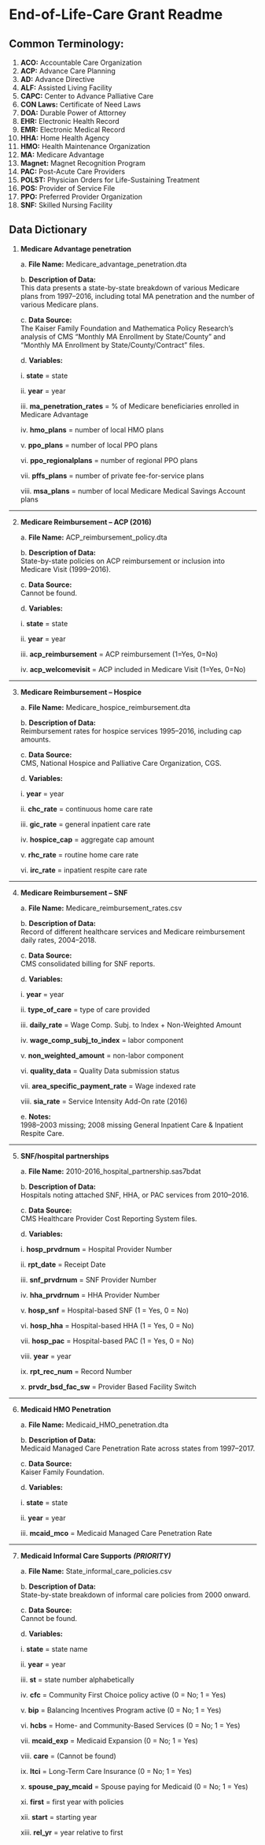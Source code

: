 # End-of-Life-Care Grant Readme

## Common Terminology:
  1. **ACO:** Accountable Care Organization
  2. **ACP:** Advance Care Planning
  3. **AD:** Advance Directive
  4. **ALF:** Assisted Living Facility
  5. **CAPC:** Center to Advance Palliative Care
  6. **CON Laws:** Certificate of Need Laws
  7. **DOA:** Durable Power of Attorney
  8. **EHR:** Electronic Health Record
  9. **EMR:** Electronic Medical Record
  10. **HHA:** Home Health Agency
  11. **HMO:** Health Maintenance Organization
  12. **MA:** Medicare Advantage
  13. **Magnet:** Magnet Recognition Program
  14. **PAC:** Post-Acute Care Providers
  15. **POLST:** Physician Orders for Life-Sustaining Treatment
  16. **POS:** Provider of Service File
  17. **PPO:** Preferred Provider Organization
  18. **SNF:** Skilled Nursing Facility

## Data Dictionary

1. **Medicare Advantage penetration**

   a. **File Name:** Medicare_advantage_penetration.dta

   b. **Description of Data:**  
      This data presents a state-by-state breakdown of various Medicare plans from 1997–2016, including total MA penetration and the number of various Medicare plans.

   c. **Data Source:**  
      The Kaiser Family Foundation and Mathematica Policy Research’s analysis of CMS “Monthly MA Enrollment by State/County” and “Monthly MA Enrollment by State/County/Contract” files.

   d. **Variables:**

     i. **state** = state

     ii. **year** = year

     iii. **ma_penetration_rates** = % of Medicare beneficiaries enrolled in Medicare Advantage

     iv. **hmo_plans** = number of local HMO plans

     v. **ppo_plans** = number of local PPO plans

     vi. **ppo_regionalplans** = number of regional PPO plans

     vii. **pffs_plans** = number of private fee-for-service plans

     viii. **msa_plans** = number of local Medicare Medical Savings Account plans

---
2. **Medicare Reimbursement – ACP (2016)**

   a. **File Name:** ACP_reimbursement_policy.dta

   b. **Description of Data:**  
      State-by-state policies on ACP reimbursement or inclusion into Medicare Visit (1999–2016).

   c. **Data Source:**  
      Cannot be found.

   d. **Variables:**  

     i. **state** = state  

     ii. **year** = year  

     iii. **acp_reimbursement** = ACP reimbursement (1=Yes, 0=No)  

     iv. **acp_welcomevisit** = ACP included in Medicare Visit (1=Yes, 0=No)
---
3. **Medicare Reimbursement – Hospice**

   a. **File Name:** Medicare_hospice_reimbursement.dta

   b. **Description of Data:**  
      Reimbursement rates for hospice services 1995–2016, including cap amounts.

   c. **Data Source:**  
      CMS, National Hospice and Palliative Care Organization, CGS.

   d. **Variables:**  

     i. **year** = year  

     ii. **chc_rate** = continuous home care rate  

     iii. **gic_rate** = general inpatient care rate  

     iv. **hospice_cap** = aggregate cap amount  

     v. **rhc_rate** = routine home care rate  

     vi. **irc_rate** = inpatient respite care rate

---

4. **Medicare Reimbursement – SNF**

   a. **File Name:** Medicare_reimbursement_rates.csv

   b. **Description of Data:**  
      Record of different healthcare services and Medicare reimbursement daily rates, 2004–2018.

   c. **Data Source:**  
      CMS consolidated billing for SNF reports.

   d. **Variables:**  

     i. **year** = year  

     ii. **type_of_care** = type of care provided  

     iii. **daily_rate** = Wage Comp. Subj. to Index + Non-Weighted Amount  

     iv. **wage_comp_subj_to_index** = labor component  

     v. **non_weighted_amount** = non-labor component  

     vi. **quality_data** = Quality Data submission status  

     vii. **area_specific_payment_rate** = Wage indexed rate  

     viii. **sia_rate** = Service Intensity Add-On rate (2016)

   e. **Notes:**  
      1998–2003 missing; 2008 missing General Inpatient Care & Inpatient Respite Care.

---

5. **SNF/hospital partnerships**

   a. **File Name:** 2010-2016_hospital_partnership.sas7bdat

   b. **Description of Data:**  
      Hospitals noting attached SNF, HHA, or PAC services from 2010–2016.

   c. **Data Source:**  
      CMS Healthcare Provider Cost Reporting System files.

   d. **Variables:**  

     i. **hosp_prvdrnum** = Hospital Provider Number  

     ii. **rpt_date** = Receipt Date  

     iii. **snf_prvdrnum** = SNF Provider Number  

     iv. **hha_prvdrnum** = HHA Provider Number  

     v. **hosp_snf** = Hospital-based SNF (1 = Yes, 0 = No)  

     vi. **hosp_hha** = Hospital-based HHA (1 = Yes, 0 = No)  

     vii. **hosp_pac** = Hospital-based PAC (1 = Yes, 0 = No)  

     viii. **year** = year  

     ix. **rpt_rec_num** = Record Number  

     x. **prvdr_bsd_fac_sw** = Provider Based Facility Switch  

---

6. **Medicaid HMO Penetration**

   a. **File Name:** Medicaid_HMO_penetration.dta

   b. **Description of Data:**  
      Medicaid Managed Care Penetration Rate across states from 1997–2017.

   c. **Data Source:**  
      Kaiser Family Foundation.

   d. **Variables:**  

     i. **state** = state  

     ii. **year** = year  

     iii. **mcaid_mco** = Medicaid Managed Care Penetration Rate  

---

7. **Medicaid Informal Care Supports** ***(PRIORITY)***

   a. **File Name:** State_informal_care_policies.csv

   b. **Description of Data:**  
      State-by-state breakdown of informal care policies from 2000 onward.

   c. **Data Source:**  
      Cannot be found.

   d. **Variables:**  

     i. **state** = state name  

     ii. **year** = year  

     iii. **st** = state number alphabetically  

     iv. **cfc** = Community First Choice policy active (0 = No; 1 = Yes)  

     v. **bip** = Balancing Incentives Program active (0 = No; 1 = Yes)  

     vi. **hcbs** = Home- and Community-Based Services (0 = No; 1 = Yes)  

     vii. **mcaid_exp** = Medicaid Expansion (0 = No; 1 = Yes)  

     viii. **care** = (Cannot be found)  

     ix. **ltci** = Long-Term Care Insurance (0 = No; 1 = Yes)  

     x. **spouse_pay_mcaid** = Spouse paying for Medicaid (0 = No; 1 = Yes)  

     xi. **first** = first year with policies  

     xii. **start** = starting year  

     xiii. **rel_yr** = year relative to first  
